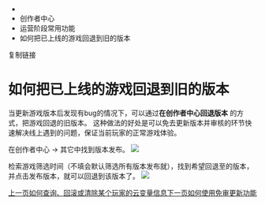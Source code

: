   * [](/)
  * 创作者中心
  * 运营阶段常用功能
  * 如何把已上线的游戏回退到旧的版本

复制链接

# 如何把已上线的游戏回退到旧的版本

当更新游戏版本后发现有bug的情况下，可以通过**在创作者中心回退版本** 的方式，把游戏回退的旧版本。
这种做法的好处是可以免去更新版本并审核的环节快速解决线上遇到的问题，保证当前玩家的正常游戏体验。

在创作者中心 → 其它中找到版本发布。
![](https://doc.sce.xd.com/assets/images/版本发布-84e4e2f715e3e2b07e3c4919fa50c49c.png)

检索游戏筛选时间（不填会默认筛选所有版本发布就），找到希望回退至的版本，并点击发布版本，就可以回退到该版本了。
![](https://doc.sce.xd.com/assets/images/发布版本-389bab200244a8222e18cd20ce6d5e90.png)

[上一页如何查询、回滚或清除某个玩家的云变量信息](/Manual/Developer/OpStage/ScoreManagement)[下一页如何使用免审更新功能](/Manual/Developer/OpStage/QuickReview)


